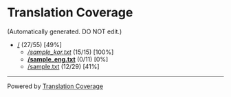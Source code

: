 # Translation Coverage                         
(Automatically generated. DO NOT edit.)
* [/](/) (27/55) [49%]
  * [*/sample_kor.txt*](/sample_kor.txt) (15/15) [100%]
  * [**/sample_eng.txt**](/sample_eng.txt) (0/11) [0%]
  * [/sample.txt](/sample.txt) (12/29) [41%]

---
Powered by [Translation Coverage](https://github.com/hunkim/translation_coverage)

